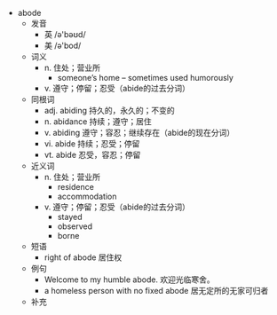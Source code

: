 - abode
  - 发音
    - 英 /ə'bəʊd/
    - 美 /ə'bod/
  - 词义
    - n. 住处；营业所
      - someone’s home – sometimes used humorously
    - v. 遵守；停留；忍受（abide的过去分词）
  - 同根词
    - adj. abiding 持久的，永久的；不变的
    - n. abidance 持续；遵守；居住
    - v. abiding 遵守；容忍；继续存在（abide的现在分词）
    - vi. abide 持续；忍受；停留
    - vt. abide 忍受，容忍；停留
  - 近义词
    - n. 住处；营业所
      - residence
      - accommodation
    - v. 遵守；停留；忍受（abide的过去分词）
      - stayed
      - observed
      - borne
  - 短语
    - right of abode 居住权
  - 例句
    - Welcome to my humble abode. 欢迎光临寒舍。
    - a homeless person with no fixed abode 居无定所的无家可归者
  - 补充
